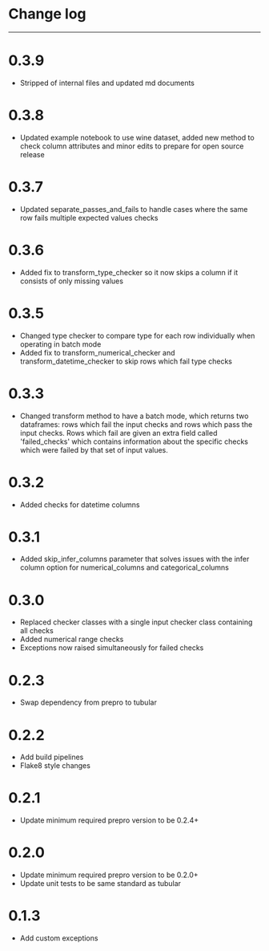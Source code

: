 # Change log

----
# 0.3.9
- Stripped of internal files and updated md documents

# 0.3.8
- Updated example notebook to use wine dataset, added new method to check column attributes and minor edits to prepare for open source release

# 0.3.7
- Updated separate_passes_and_fails to handle cases where the same row fails multiple expected values checks

# 0.3.6
- Added fix to transform_type_checker so it now skips a column if it consists of only missing values

# 0.3.5
- Changed type checker to compare type for each row individually when operating in batch mode
- Added fix to transform_numerical_checker and transform_datetime_checker to skip rows which fail type checks

# 0.3.3

- Changed transform method to have a batch mode, which returns two dataframes: rows which fail the input checks and rows which pass the input checks. Rows which fail are given an extra field called 'failed_checks' which contains information about the specific checks which were failed by that set of input values.

# 0.3.2

- Added checks for datetime columns

# 0.3.1

- Added skip_infer_columns parameter that solves issues with the infer column option for numerical_columns and categorical_columns

# 0.3.0

- Replaced checker classes with a single input checker class containing all checks
- Added numerical range checks
- Exceptions now raised simultaneously for failed checks

# 0.2.3

- Swap dependency from prepro to tubular

# 0.2.2

- Add build pipelines
- Flake8 style changes

# 0.2.1

- Update minimum required prepro version to be 0.2.4+ 

# 0.2.0

- Update minimum required prepro version to be 0.2.0+ 
- Update unit tests to be same standard as tubular

# 0.1.3

- Add custom exceptions
